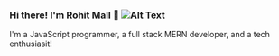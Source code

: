 ### Hi there! I'm Rohit Mall 👋 ![Alt Text]([https://media.giphy.com/media/vFKqnCdLPNOKc/giphy.gif](https://encrypted-tbn0.gstatic.com/images?q=tbn:ANd9GcSr0OlZa5UCWFr-D9QN19qGmBiOFsNkcDu9lA&usqp=CAU))
I'm a JavaScript programmer, a full stack MERN developer, and a tech enthusiasit!
<!--
**rohitmll/rohitmll** is a ✨ _special_ ✨ repository because its `README.md` (this file) appears on your GitHub profile.

Here are some ideas to get you started:

- 🔭 I’m currently working on ...
- 🌱 I’m currently learning ...
- 👯 I’m looking to collaborate on ...
- 🤔 I’m looking for help with ...
- 💬 Ask me about ...
- 📫 How to reach me: ...
- 😄 Pronouns: ...
- ⚡ Fun fact: ...
-->
